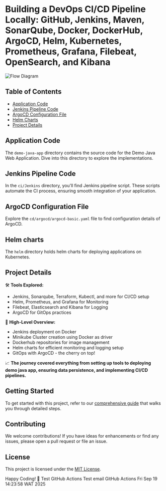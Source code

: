 # Building a DevOps CI/CD Pipeline Locally: GitHub, Jenkins, Maven, SonarQube, Docker, DockerHub, ArgoCD, Helm, Kubernetes, Prometheus, Grafana, Filebeat, OpenSearch, and Kibana


![Flow Diagram](https://github.com/deepakkr35/devops-demo-project/blob/main/devops-demo-project.gif)

## Table of Contents
- [Application Code](#application-code)
- [Jenkins Pipeline Code](#jenkins-pipeline-code)
- [ArgoCD Configuration File](#jenkins-server-terraform)
- [Helm Charts](#helm-charts)
- [Project Details](#project-details)

## Application Code
The `demo-java-app` directory contains the source code for the Demo Java Web Application. Dive into this directory to explore the implementations.

## Jenkins Pipeline Code
In the `ci/Jenkins` directory, you'll find Jenkins pipeline script. These scripts automate the CI process, ensuring smooth integration of your application.

## ArgoCD Configuration File
Explore the `cd/argocd/argocd-basic.yaml` file to find configuration details of ArgoCD.

## Helm charts
The `helm` directory holds helm charts for deploying applications on Kubernetes.

## Project Details
🛠️ **Tools Explored:**
- Jenkins, Sonarqube, Terraform, Kubectl, and more for CI/CD setup
- Helm, Prometheus, and Grafana for Monitoring
- Filebeat, Elasticsearch and Kibana for Logging 
- ArgoCD for GitOps practices

🚢 **High-Level Overview:**
- Jenkins deployment on Docker
- Minikube Cluster creation using Docker as driver
- Dockerhub repositories for image management
- Helm charts for efficient monitoring and logging setup
- GitOps with ArgoCD - the cherry on top!

📈 **The journey covered everything from setting up tools to deploying demo java app, ensuring data persistence, and implementing CI/CD pipelines.**

## Getting Started
To get started with this project, refer to our [comprehensive guide](https://medium.com/@deepakkr35/building-a-devops-ci-cd-pipeline-locally-github-jenkins-maven-sonarqube-docker-dockerhub-ba5cf7d58074) that walks you through detailed steps.

## Contributing
We welcome contributions! If you have ideas for enhancements or find any issues, please open a pull request or file an issue.

## License
This project is licensed under the [MIT License](LICENSE).

Happy Coding! 🚀
Test GitHub Actions
Test email GitHub Actions Fri Sep 19 14:23:58 WAT 2025
